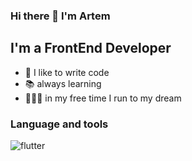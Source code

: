 ### Hi there 👋 I'm Artem 

## I'm a FrontEnd Developer
- 💪 I like to write code
- 📚 always learning
- 🏃🏻‍♂️ in my free time I run to my dream

### Language and tools
![flutter](https://img.shields.io/badge/-HTML-FFDF00?style=for-the-badge&logo=appveyor)






